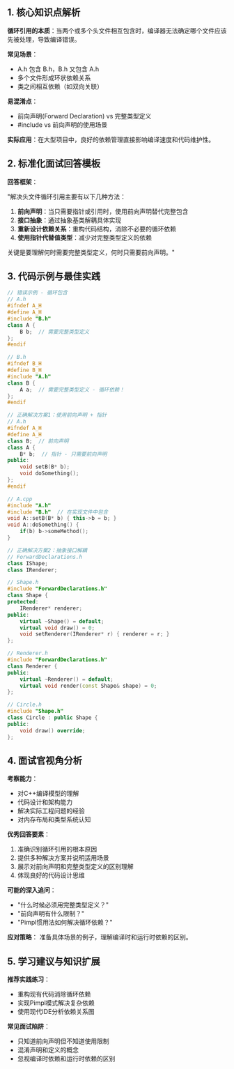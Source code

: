 
## 1. 核心知识点解析

**循环引用的本质**：当两个或多个头文件相互包含时，编译器无法确定哪个文件应该先被处理，导致编译错误。

**常见场景**：
- A.h 包含 B.h，B.h 又包含 A.h
- 多个文件形成环状依赖关系
- 类之间相互依赖（如双向关联）

**易混淆点**：
- 前向声明(Forward Declaration) vs 完整类型定义
- #include vs 前向声明的使用场景

**实际应用**：在大型项目中，良好的依赖管理直接影响编译速度和代码维护性。

## 2. 标准化面试回答模板

**回答框架**：

"解决头文件循环引用主要有以下几种方法：

1. **前向声明**：当只需要指针或引用时，使用前向声明替代完整包含
2. **接口抽象**：通过抽象基类解耦具体实现
3. **重新设计依赖关系**：重构代码结构，消除不必要的循环依赖
4. **使用指针代替值类型**：减少对完整类型定义的依赖

关键是要理解何时需要完整类型定义，何时只需要前向声明。"

## 3. 代码示例与最佳实践

```cpp
// 错误示例 - 循环包含
// A.h
#ifndef A_H
#define A_H
#include "B.h"
class A {
    B b;  // 需要完整类型定义
};
#endif

// B.h  
#ifndef B_H
#define B_H
#include "A.h"
class B {
    A a;  // 需要完整类型定义 - 循环依赖！
};
#endif

// 正确解决方案1：使用前向声明 + 指针
// A.h
#ifndef A_H
#define A_H
class B;  // 前向声明
class A {
    B* b;  // 指针 - 只需要前向声明
public:
    void setB(B* b);
    void doSomething();
};
#endif

// A.cpp
#include "A.h"
#include "B.h"  // 在实现文件中包含
void A::setB(B* b) { this->b = b; }
void A::doSomething() { 
    if(b) b->someMethod(); 
}

// 正确解决方案2：抽象接口解耦
// ForwardDeclarations.h
class IShape;
class IRenderer;

// Shape.h
#include "ForwardDeclarations.h"
class Shape {
protected:
    IRenderer* renderer;
public:
    virtual ~Shape() = default;
    virtual void draw() = 0;
    void setRenderer(IRenderer* r) { renderer = r; }
};

// Renderer.h
#include "ForwardDeclarations.h"
class Renderer {
public:
    virtual ~Renderer() = default;
    virtual void render(const Shape& shape) = 0;
};

// Circle.h
#include "Shape.h"
class Circle : public Shape {
public:
    void draw() override;
};
```

## 4. 面试官视角分析

**考察能力**：
- 对C++编译模型的理解
- 代码设计和架构能力
- 解决实际工程问题的经验
- 对内存布局和类型系统认知

**优秀回答要素**：
1. 准确识别循环引用的根本原因
2. 提供多种解决方案并说明适用场景
3. 展示对前向声明和完整类型定义的区别理解
4. 体现良好的代码设计思维

**可能的深入追问**：
- "什么时候必须用完整类型定义？"
- "前向声明有什么限制？"
- "Pimpl惯用法如何解决循环依赖？"

**应对策略**：
准备具体场景的例子，理解编译时和运行时依赖的区别。

## 5. 学习建议与知识扩展

**推荐实践练习**：
- 重构现有代码消除循环依赖
- 实现Pimpl模式解决复杂依赖
- 使用现代IDE分析依赖关系图

**常见面试陷阱**：
- 只知道前向声明但不知道使用限制
- 混淆声明和定义的概念
- 忽视编译时依赖和运行时依赖的区别

